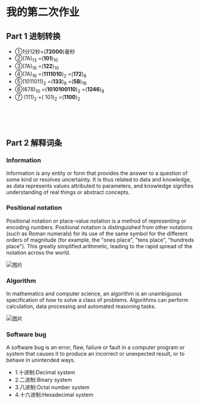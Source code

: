 # 我的第二次作业


## Part 1  进制转换

* ①1分12秒=(**72000**)毫秒
* ②(7A)<sub>13</sub> =(**101**)<sub>10</sub> 
* ③(7A)<sub>16</sub> =(**122**)<sub>10</sub> 
* ④(7A)<sub>16</sub> =(**1111010**)<sub>2</sub> =(**172**)<sub>8</sub> 
* ⑤(1011011)<sub>2</sub> =(**133**)<sub>8</sub> =(**5B**)<sub>16</sub> 
* ⑥(678)<sub>10</sub> =(**1010100110**)<sub>2</sub> =(**1246**)<sub>8</sub> 
* ⑦ (111)<sub>2</sub> +( 101)<sub>2</sub> =(**1100**)<sub>2</sub>  

<br><br><br>


## Part 2 解释词条

### **Information**
Information is any entity or form that provides the answer to a question of some kind or resolves uncertainty.  It is thus related to data and knowledge, as data represents values attributed to parameters, and knowledge signifies understanding of real things or abstract concepts.

### **Positional notation**
Positional notation or place-value notation is a method of representing or encoding numbers. Positional notation is distinguished from other notations (such as Roman numerals) for its use of the same symbol for the different orders of magnitude (for example, the "ones place", "tens place", "hundreds place"). This greatly simplified arithmetic, leading to the rapid spread of the notation across the world. 

![图片](https://upload.wikimedia.org/wikipedia/commons/thumb/7/78/Positional_notation_glossary-en.svg/300px-Positional_notation_glossary-en.svg.png)


### **Algorithm**
In mathematics and computer science, an algorithm is an unambiguous specification of how to solve a class of problems. Algorithms can perform calculation, data processing and automated reasoning tasks.

![图片](https://upload.wikimedia.org/wikipedia/commons/thumb/d/db/Euclid_flowchart.svg/220px-Euclid_flowchart.svg.png)

### **Software bug**
A software bug is an error, flaw, failure or fault in a computer program or system that causes it to produce an incorrect or unexpected result, or to behave in unintended ways.




* 1.十进制:Decimal system
* 2.二进制:Binary system
* 3.八进制:Octal number system
* 4.十六进制:Hexadecimal system
